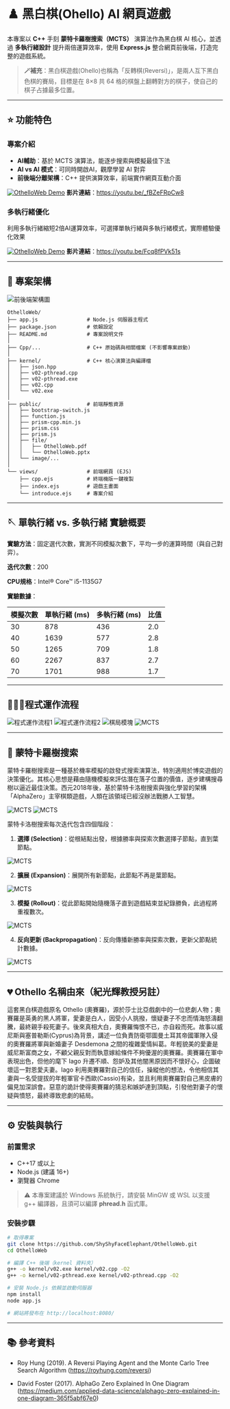 # ♟️ 黑白棋(Ohello) AI 網頁遊戲

本專案以 **C++**  手刻 **蒙特卡羅樹搜索（MCTS）** 演算法作為黑白棋 AI 核心，並透過 **多執行緒設計** 提升兩倍運算效率，使用 **Express.js** 整合網頁前後端，打造完整的遊戲系統。

> **🪄補充**：黑白棋遊戲(Ohello)也稱為「反轉棋(Reversi)」，是兩人互下黑白色棋的賽局，目標是在 8×8 共 64 格的棋盤上翻轉對方的棋子，使自己的棋子占據最多位置。

---

## ⭐ 功能特色

### **專案介紹**

- **AI輔助**：基於 MCTS 演算法，能逐步搜索與模擬最佳下法  
- **AI vs AI 模式**：可同時開啟AI，觀摩學習 AI 對弈
- **前後端分離架構**：C++ 提供演算效率，前端實作網頁互動介面 
  
[![OthelloWeb Demo](/public/image/homePage.png)](https://youtu.be/_fBZeFRpCw8)
**影片連結**：https://youtu.be/_fBZeFRpCw8

### **多執行緒優化**

  利用多執行緒縮短2倍AI運算效率，可選擇單執行緒與多執行緒模式，實際體驗優化效果 

[![OthelloWeb Demo](/public/image/multiThreadDemo.jpg)](https://youtu.be/Fcq8fPVk51s)
**影片連結**：https://youtu.be/Fcq8fPVk51s

---

## 📂 專案架構

![前後端架構圖](public/image/structure.png)

```plaintext
OthelloWeb/
├── app.js                # Node.js 伺服器主程式
├── package.json          # 依賴設定
├── README.md             # 專案說明文件
│
├── Cpp/...               # C++ 原始碼與相關檔案 (不影響專案啟動)
│
├── kernel/               # C++ 核心演算法與編譯檔
│   ├── json.hpp
│   ├── v02-pthread.cpp
│   ├── v02-pthread.exe
│   ├── v02.cpp
│   └── v02.exe
│
├── public/               # 前端靜態資源
│   ├── bootstrap-switch.js
│   ├── function.js
│   ├── prism-cpp.min.js
│   ├── prism.css
│   ├── prism.js
│   ├── file/
│   │   ├── OthelloWeb.pdf
│   │   └── OthelloWeb.pptx
│   └── image/...
│
└── views/                # 前端網頁 (EJS)
    ├── cpp.ejs           # 終端機版一鍵複製
    ├── index.ejs         # 遊戲主畫面
    └── introduce.ejs     # 專案介紹
```

---

## 🪡 單執行緒 vs. 多執行緒 實驗概要

**實驗方法**：固定選代次數，實測不同模擬次數下，平均一步的運算時間（與自己對弈）。

**迭代次數**：200

**CPU規格**：Intel® Core™ i5-1135G7

**實驗數據**：

| 模擬次數 | 單執行緒 (ms) | 多執行緒 (ms) | 比值 |
|----------|-----------------------------|-----------------------------|------|
| 30       | 878                         | 436                         | 2.0  |
| 40       | 1639                        | 577                         | 2.8  |
| 50       | 1265                        | 709                         | 1.8  |
| 60       | 2267                        | 837                         | 2.7  |
| 70       | 1701                        | 988                         | 1.7  |

---

## 🏃‍♀️‍➡️程式運作流程

![程式運作流程1](public/image/process.png)
![程式運作流程2](public/image/processMCTS.png)
![棋局模塊](public/image/stateClass.png)
![MCTS](public/image/MCTSClass.png)

---

## 🌲 蒙特卡羅樹搜索

蒙特卡羅樹搜索是一種基於機率模擬的啟發式搜索演算法，特別適用於博奕遊戲的決策優化。其核心思想是藉由隨機模擬來評估潛在落子位置的價值，逐步建構搜尋樹以逼近最佳決策。西元2018年後，基於蒙特卡洛樹搜索與強化學習的架構「AlphaZero」主宰棋類遊戲，人類在該領域已經沒辦法戰勝人工智慧。

![MCTS](public/image/MCTS.png)
![MCTS](public/image/MCTSnode.png)

蒙特卡洛樹搜索每次迭代包含四個階段：

1. **選擇 (Selection)**：從根結點出發，根據勝率與探索次數選擇子節點，直到葉節點。

  ![MCTS](public/image/selection.png)

2. **擴展 (Expansion)**：展開所有新節點，此節點不再是葉節點。

  ![MCTS](public/image/expansion.png)

3. **模擬 (Rollout)**：從此節點開始隨機落子直到遊戲結束並紀錄勝負，此過程將重複數次。

  ![MCTS](public/image/rollout.png)

4. **反向更新 (Backpropagation)**：反向傳播新勝率與探索次數，更新父節點統計數據。

![MCTS](public/image/backPropagation.png)

---

## 💔 Othello 名稱由來（紀光輝教授另註）

這套黑白棋遊戲原名 Othello (奧賽羅)，源於莎士比亞戲劇中的一位悲劇人物；奧賽羅是英勇的黑人將軍，愛妻是白人，因受小人挑撥，懷疑妻子不忠而情海怒濤翻騰，最終親手殺死妻子。後來真相大白，奧賽羅悔恨不已，亦自殺而死。故事以威尼斯與塞普勒斯(Cyprus)為背景，講述一位負責防衛鄂圖曼土耳其帝國軍隊入侵的奧賽羅將軍與新婚妻子 Desdemona 之間的複雜愛情糾葛。年輕貌美的愛妻是威尼斯富商之女，不顧父親反對而執意嫁給條件不夠優渥的奧賽羅。奧賽羅在軍中表現出色，但他的麾下 Iago 升遷不順、怨妒及其他闇黑原因而不懷好心，企圖破壞這一對恩愛夫妻。Iago 利用奧賽羅對自己的信任，操縱他的想法，令他相信其妻與一名受提拔的年輕軍官卡西歐(Cassio)有染，並且利用奧賽羅對自己黑皮膚的偏見加深誤會。惡意的詭計使得奧賽羅的猜忌和嫉妒達到頂點，引發他對妻子的懷疑與憤怒，最終導致悲劇的結局。

---

## ⚙️ 安裝與執行

### 前置需求

- C++17 或以上
- Node.js (建議 16+)
- 瀏覽器 Chrome

> ⚠️ 本專案建議於 Windows 系統執行，請安裝 MinGW 或 WSL 以支援 g++ 編譯器，且須可以編譯 **phread.h** 函式庫。

### 安裝步驟

```bash
# 取得專案
git clone https://github.com/ShyShyFaceElephant/OthelloWeb.git
cd OthelloWeb

# 編譯 C++ 後端（kernel 資料夾）
g++ -o kernel/v02.exe kernel/v02.cpp -O2
g++ -o kernel/v02-pthread.exe kernel/v02-pthread.cpp -O2

# 安裝 Node.js 依賴並啟動伺服器
npm install
node app.js

# 網站將發布在 http://localhost:8080/
```

---

## 📚 參考資料

- Roy Hung (2019). A Reversi Playing Agent and the Monte Carlo Tree Search Algorithm  (https://royhung.com/reversi)

- David Foster (2017). AlphaGo Zero Explained In One Diagram  
  (https://medium.com/applied-data-science/alphago-zero-explained-in-one-diagram-365f5abf67e0)